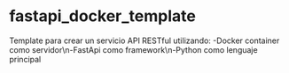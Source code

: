 # fastapi_docker_template
Template para crear un servicio API RESTful utilizando: -Docker container como servidor\n-FastApi como framework\n-Python como lenguaje principal
